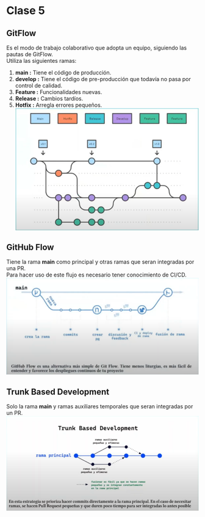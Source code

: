 # Clase 5
## GitFlow
Es el modo de trabajo colaborativo que adopta un equipo, siguiendo las pautas de GitFlow.  
Utiliza las siguientes ramas:  
1. **main :** Tiene el código de producción.
2. **develop :** Tiene el código de pre-producción que todavía no pasa por control de calidad.  
3.  **Feature :** Funcionalidades nuevas.
4.  **Release :** Cambios tardíos.
5.  **Hotfix :** Arregla errores pequeños.  
![GitFlow](<imagenes/2025-05-09 14_31_14-Clase de Git_GitHub- Scesi - 5 - YouTube.png>)
## GitHub Flow
Tiene la rama **main** como principal y otras ramas que seran integradas por una PR.  
Para hacer uso de este flujo es necesario tener conocimiento de CI/CD.  
![GitHub Flow](<imagenes/2025-05-09 14_37_25-Clase de Git_GitHub- Scesi - 5 - YouTube.png>)
## Trunk Based Development
Solo la rama **main** y ramas auxiliares temporales que seran integradas por un PR.  
![Trunk Base Development](<imagenes/2025-05-09 14_40_55-Clase de Git_GitHub- Scesi - 5 - YouTube.png>)
